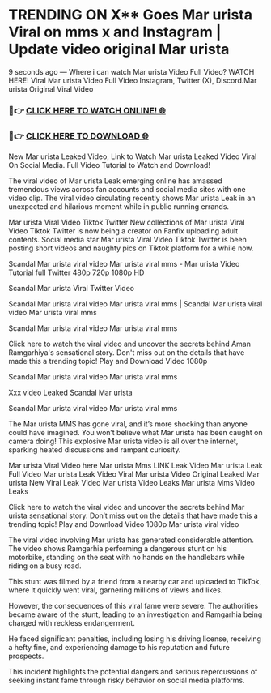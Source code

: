 # TRENDING ON X** Goes Mar urista Viral on mms x and Instagram | Update video original Mar urista

9 seconds ago — Where i can watch Mar urista Video Full Video? WATCH HERE! Viral Mar urista Video Full Video Instagram, Twitter (X), Discord.Mar urista Original Viral Video

### 🔴👉 [CLICK HERE TO WATCH ONLINE! 🌐](https://nioki.today/viral-leaked-video-watch-free-online/)

### 🔴👉 [CLICK HERE TO DOWNLOAD 🌐](https://nioki.today/viral-leaked-video-watch-free-online/)

New Mar urista Leaked Video, Link to Watch Mar urista Leaked Video Viral On Social Media. Full Video Tutorial to Watch and Download!

The viral video of Mar urista Leak emerging online has amassed tremendous views across fan accounts and social media sites with one video clip. The viral video circulating recently shows Mar urista Leak in an unexpected and hilarious moment while in public running errands.

Mar urista Viral Video Tiktok Twitter New collections of Mar urista Viral Video Tiktok Twitter is now being a creator on Fanfix uploading adult contents. Social media star Mar urista Viral Video Tiktok Twitter is been posting short videos and naughty pics on Tiktok platform for a while now.

Scandal Mar urista viral video Mar urista viral mms - Mar urista Video Tutorial full Twitter 480p 720p 1080p HD

Scandal Mar urista Viral Twitter Video

Scandal Mar urista viral video Mar urista viral mms | Scandal Mar urista viral video Mar urista viral mms

Scandal Mar urista viral video Mar urista viral mms

Click here to watch the viral video and uncover the secrets behind Aman Ramgarhiya's sensational story. Don't miss out on the details that have made this a trending topic! Play and Download Video 1080p

Scandal Mar urista viral video Mar urista viral mms

Xxx video Leaked Scandal Mar urista

Scandal Mar urista viral video Mar urista viral mms

The Mar urista MMS has gone viral, and it’s more shocking than anyone could have imagined. You won’t believe what Mar urista has been caught on camera doing! This explosive Mar urista video is all over the internet, sparking heated discussions and rampant curiosity.

Mar urista Viral Video here Mar urista Mms LINK Leak Video Mar urista Leak Full Video Mar urista Leak Video Viral Mar urista Video Original Leaked Mar urista New Viral Leak Video Mar urista Video Leaks Mar urista Mms Video Leaks

Click here to watch the viral video and uncover the secrets behind Mar urista sensational story. Don’t miss out on the details that have made this a trending topic! Play and Download Video 1080p Mar urista viral video

The viral video involving Mar urista has generated considerable attention. The video shows Ramgarhia performing a dangerous stunt on his motorbike, standing on the seat with no hands on the handlebars while riding on a busy road.

This stunt was filmed by a friend from a nearby car and uploaded to TikTok, where it quickly went viral, garnering millions of views and likes.

However, the consequences of this viral fame were severe. The authorities became aware of the stunt, leading to an investigation and Ramgarhia being charged with reckless endangerment.

He faced significant penalties, including losing his driving license, receiving a hefty fine, and experiencing damage to his reputation and future prospects.

This incident highlights the potential dangers and serious repercussions of seeking instant fame through risky behavior on social media platforms.
